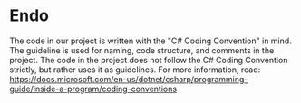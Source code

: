 # Endo
The code in our project is written with the "C# Coding Convention" in mind. The guideline is used for naming, code structure, and comments in the project. The code in the project does not follow the C# Coding Convention strictly, but rather uses it as guidelines. For more information, read: https://docs.microsoft.com/en-us/dotnet/csharp/programming-guide/inside-a-program/coding-conventions
